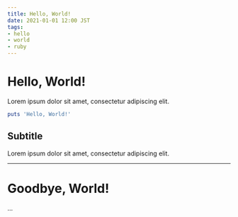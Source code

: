 ```yaml
---
title: Hello, World!
date: 2021-01-01 12:00 JST
tags:
- hello
- world
- ruby
---
```


# Hello, World!
Lorem ipsum dolor sit amet, consectetur adipiscing elit.

```ruby
puts 'Hello, World!'
```

## Subtitle
Lorem ipsum dolor sit amet, consectetur adipiscing elit.

---

# Goodbye, World!

...
